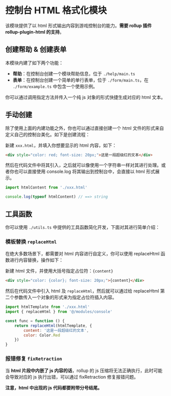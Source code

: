 # 控制台 HTML 格式化模块

该模块提供了以 html 形式输出内容到游戏控制台的能力。**需要 rollup 插件 rollup-plugin-html 的支持**。

## 创建帮助 & 创建表单

本模块内建了如下两个功能：

- **帮助**：在控制台创建一个模块帮助信息，位于 `./help/main.ts`
- **表单**：在控制台创建一个简单的单行表单，位于 `./form/main.ts`，在 `./form/example.ts` 中包含一个使用示例。

你可以通过调用指定方法并传入一个纯 js 对象的形式快捷生成对应的 html 文本。

## 手动创建

除了使用上面的内建功能之外，你也可以通过直接创建一个 html 文件的形式来自定义自己的控制台美化。如下是创建流程：

新建 `xxx.html`，并填入你想要显示的 html 内容，如下：

```html
<div style="color: red; font-size: 20px;">这是一段超级红的文本</div>
```

然后在代码文件中将其引入，之后就可以像使用一个字符串一样对其进行处理。或者你也可以直接使用 console.log 将其输出到控制台中，会直接以 html 形式展示。

```js
import htmlContent from './xxx.html'

console.log(typeof htmlContent) // ==> string
```

## 工具函数

你可以使用 `./utils.ts` 中提供的工具函数简化开发，下面对其进行简单介绍：

### 模板替换 `replaceHtml`

在绝大多数场景下，都需要对 html 内容进行自定义，你可以使用 replaceHtml 函数进行内容替换，操作如下：

新建 html 文件，并使用大括号指定占位符：`{content}`

```html
<div style="color: {color}; font-size: 20px;">{content}</div>
```

然后在代码文件中引入 html 及 `replaceHtml`，然后就可以通过给 replaceHtml 第二个参数传入一个对象的形式来为指定占位符插入内容。

```js
import htmlTemplate from './xxx.html'
import { replaceHtml } from '@/modules/console'

const func = function () {
    return replaceHtml(htmlTemplate, {
        content: '这是一段超级红的文本',
        color: Color.Red
    })
}
```

### 报错修复 `fixRetraction`

当 **html 片段中内嵌了 js 内容的话**，rollup 的 js 压缩将无法正确执行，此时可能会导致对应的 js 执行出错，可以通过 fixRetraction 修复报错问题。

**注意，html 中出现的 js 代码都要附带分号结尾。**

